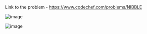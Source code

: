 Link to the problem - https://www.codechef.com/problems/NIBBLE 


![image](https://user-images.githubusercontent.com/57552973/228626270-28673772-87f3-4e91-abdb-f2e6e2fa97cb.png)



![image](https://user-images.githubusercontent.com/57552973/228626353-d0566889-2aa8-44cc-bcc0-15c87bfd873b.png)
